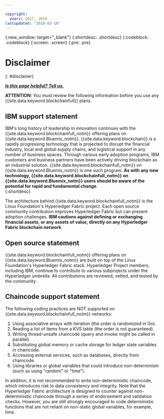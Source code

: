 ```yaml
---

copyright:
  years: 2017, 2018
lastupdated: "2018-03-16"
---
```


{:new_window: target="_blank"}
{:shortdesc: .shortdesc}
{:codeblock: .codeblock}
{:screen: .screen}
{:pre: .pre}


# Disclaimer
{: #disclainer}


***[Is this page helpful? Tell us.](https://www.surveygizmo.com/s3/4501493/IBM-Blockchain-Documentation)***


**ATTENTION:** You must review the following information before you use any {{site.data.keyword.blockchainfull}} plans.

## IBM support statement

IBM's long history of leadership in innovation continues with the {{site.data.keyword.blockchainfull_notm}} offering plans on {{site.data.keyword.Bluemix_notm}}. {{site.data.keyword.blockchain}} is a rapidly progressing technology that is projected to disrupt the financial industry, local and global supply chains, and logistical support in any number of business spaces. Through various early adoption programs, IBM customers and business partners have been actively driving blockchain as an industrial solution. {{site.data.keyword.blockchainfull_notm}} on {{site.data.keyword.Bluemix_notm}} is one such program. **As with any new technology, {{site.data.keyword.blockchainfull_notm}} on {{site.data.keyword.Bluemix_notm}} users should be aware of the potential for rapid and fundamental change**.  
{:shortdesc}

The architecture behind {{site.data.keyword.blockchainfull_notm}} is the Linux Foundation's Hyperledger Fabric project. Each open source community contribution improves Hyperledger Fabric but can present adoption challenges. **IBM cautions against defining or exchanging financial assets, or any assets of value, directly on any Hyperledger Fabric blockchain network**.  

## Open source statement

{{site.data.keyword.blockchainfull_notm}} offering plans on {{site.data.keyword.Bluemix_notm}} are built on top of the Linux Foundation's Hyperledger Fabric stack. Hyperledger Project members, including IBM, continue to contribute to various subprojects under the Hyperledger umbrella.  All contributions are reviewed, vetted, and tested by the community.

## Chaincode support statement

The following coding practices are NOT supported on {{site.data.keyword.blockchainfull_notm}} networks:

1. Using associative arrays with iteration (the order is randomized in Go).
2. Reading a list of items from a KVS table (the order is not guaranteed).
3. Writing thread-unsafe chaincode (query and invoke might be called in parallel).
4. Substituting global memory or cache storage for ledger state variables in chaincode.
5. Accessing external services, such as databases, directly from chaincode.
6. Using libraries or global variables that could introduce non-determinism (such as using "random" or "time").  

In addition, it is not recommended to write non-deterministic chaincode, which introduces risk to data consistency and integrity.  Note that the Hyperledger Fabric architecture is designed to counter against non-deterministic chaincode through a series of endorsement and validation checks. However, you are still strongly encouraged to code deterministic functions that are not reliant on non-static global variables, for example, time.  
